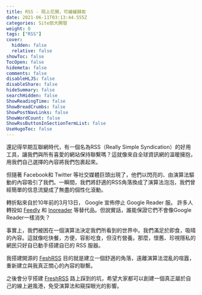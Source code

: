 ```yaml
---
title: RSS - 陌上花開，可緩緩歸矣
date: 2021-06-11T03:13:44.555Z
categories: Site部大開發
weight: 0
tags: ["RSS"]
cover:
  hidden: false
  relative: false
showToc: false
TocOpen: false
hidemeta: false
comments: false
disableHLJS: false
disableShare: false
hideSummary: false
searchHidden: false
ShowReadingTime: false
ShowBreadCrumbs: false
ShowPostNavLinks: false
ShowWordCount: false
ShowRssButtonInSectionTermList: false
UseHugoToc: false
---
```


還記得早期互聯網時代，有一個名為RSS（Really Simple Syndication）的好用工具，讓我們與所有喜愛的網站保持聯繫嗎？這就像來自全球資訊網的溫暖擁抱，用我們自己選擇的內容將我們包裹起來。

但隨著 Facebook和 Twitter 等社交媒體巨頭出現了，他們以閃亮的、由演算法驅動的內容吸引了我們。一瞬間，我們將舒適的RSS角落換成了演算法泡泡，我們曾經簡單的信息流變成了無盡的個性化滾動。

轉折點來自於10年前的3月13日， Google 宣佈停止 Google Reader 服。 許多人轉投如 [Feedly](https://feedly.com/) 和 [Inoreader](https://www.inoreader.com/) 等替代品。但說實話，誰能保證它們不會像Google Reader一樣消失？

事實上，我們被困在一個演算法決定我們所看到的世界中。我們滿足於即食，吸晴的內容。這就像吃快餐，方便，容影吃食，但沒冇營養。那麼，懷舊、珍視隱私的網民只好自已動手搭建自已的 RSS 服器。

我搭建開源的 [FeshRSS](https://www.freshrss.com) 目的就是建立一個舒適的角落，遠離演算法混亂的喧囂，重新建立與我真正關心的內容的聯繫。

之後會分亨搭建 [FreshRSS](https://wwww.freshrss.com) 路上踩到的坑，希望大家都可以創建一個真正屬於自己的線上避風港，免受演算法和窺探眼光的影響。
